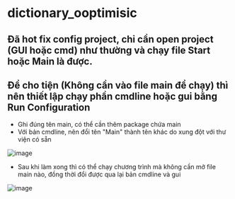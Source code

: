 # dictionary_ooptimisic
## Đã hot fix config project, chỉ cần open project (GUI hoặc cmd) như thường và chạy file Start hoặc Main là được.
## Để cho tiện (Không cần vào file main để chạy) thì nên thiết lập chạy phần cmdline hoặc gui bằng Run Configuration
- Ghi đúng tên main, có thể cần thêm package chứa main
- Với bản cmdline, nên đổi tên "Main" thành tên khác do xung đột với thư viện có sẵn

![image](https://github.com/Asayami/dictionary_ooptimisic/assets/138867119/0d4c12a1-00e0-41c8-99f5-56962e76b572)

- Sau khi làm xong thì có thể chạy chương trình mà không cần mở file main nào, đồng thời đổi được qua lại bản cmdline và gui 

![image](https://github.com/Asayami/dictionary_ooptimisic/assets/138867119/ddc56de3-1f80-4833-adb1-b50482c86b4b)
